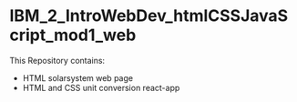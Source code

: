 # IBM_2_IntroWebDev_htmlCSSJavaScript_mod1_web

This Repository contains:
- HTML solarsystem web page
- HTML and CSS unit conversion react-app 
